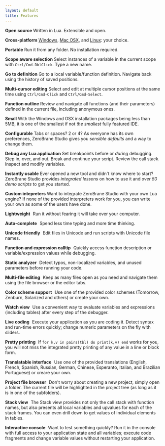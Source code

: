 ```yaml
---
layout: default
title: Features
---
```


**Open source**
Written in Lua. Extensible and open.

**Cross-platform**
[Windows](images/debugging.png), [Mac OSX](images/autocomplete-osx.png), and [Linux](images/scratchpad-linux-mint.png): your choice.

**Portable**
Run it from any folder. No installation required.

**Scope aware selection**
Select instances of a variable in the current scope with `Ctrl/Cmd-DblClick`. Type a new name.

**Go to definition**
Go to a local variable/function definition. Navigate back using the history of saved positions.

**Multi-cursor editing**
Select and edit at multiple cursor positions at the same time using `Ctrl/Cmd-Click` and `Ctrl/Cmd-Select`.

**Function outline**
Review and navigate all functions (and their parameters) defined in the current file, including anonymous ones.

**Small**
With the Windows and OSX installation packages being less than 5MB, it is one of the smallest if not _the smallest_ fully featured IDE.

**Configurable**
Tabs or spaces? 2 or 4? As everyone has its own preferences, ZeroBrane Studio gives you _sensible defaults_ and a way to change them.

**Debug any Lua application**
Set breakpoints before or _during_ debugging. Step in, over, and out. Break and continue your script. Review the call stack. Inspect and modify variables.

**Instantly usable**
Ever opened a new tool and didn't know where to start? ZeroBrane Studio provides _integrated lessons_ on how to use it and _over 50 demo scripts_ to get you started.

**Custom intepreters**
Want to integrate ZeroBrane Studio with your own Lua engine? If none of the provided interpreters work for you, you can write your own as some of the users have done.

**Lightweight**
<a href="images/unicode-console.png"><img style="background:url(images/unicode-console.png) -620px -600px" src="images/t.gif" class="inset"/></a>
Run it without fearing it will take over your computer.

**Auto-complete**
<a href="images/autocomplete-osx.png"><img style="background:url(images/autocomplete-osx.png) -310px -290px" src="images/t.gif" class="inset"/></a>
Spend less time typing and more time thinking.

**Unicode friendly**
<a href="images/unicode-console.png"><img style="background:url(images/unicode-console.png) -245px -205px" src="images/t.gif" class="inset"/></a>
Edit files in Unicode and run scripts with Unicode file names.

**Function and expression calltip**
<a href="images/debugging.png"><img style="background:url(images/debugging.png) -270px -252px" src="images/t.gif" class="inset"/></a>
Quickly access function description or variable/expression values while debugging.

**Static analyzer**
<a href="images/static-analysis.png"><img style="background:url(images/static-analysis.png) -30px -280px" src="images/t.gif" class="inset"/></a>
Detect typos, non-localized variables, and unused parameters before running your code.

**Multi-file editing**
<a href="images/integrated-materials.png"><img style="background:url(images/integrated-materials.png) -220px -70px" src="images/t.gif" class="inset"/></a>
Keep as many files open as you need and navigate them using the file browser or the editor tabs.

**Color scheme support**
<a href="images/colors-zenburn.png"><img style="background:url(images/colors-zenburn.png) -30px -350px" src="images/t.gif" class="inset"/></a>
Use one of the provided color schemes (Tomorrow, Zenburn, Solarized and others) or create your own.

**Watch view**
<a href="images/debugging.png"><img style="background:url(images/debugging.png) -674px -360px" src="images/t.gif" class="inset"/></a>
Use a convenient way to evaluate variables and expressions (including tables) after every step of the debugger.

**Live coding**
<a href="images/scratchpad-linux-mint.png"><img style="background:url(images/scratchpad-linux-mint.png) -580px -300px" src="images/t.gif" class="inset"/></a>
Execute your application as you are coding it. Detect syntax and run-time errors quickly; change numeric parameters on the fly with sliders.

**Pretty printing**
<a href="images/debugging.png"><img style="background:url(images/debugging.png) -8px -531px" src="images/t.gif" class="inset"/></a>
If `for k,v in pairs(tbl) do print(k,v) end` works for you, you will not miss the integrated pretty printing of any value in a line or block form.

**Translatable interface**
<a href="images/internationalization-russian.png"><img style="background:url(images/internationalization-russian.png) -220px -30px" src="images/t.gif" class="inset"/></a>
Use one of the provided translations (English, French, Spanish, Russian, German, Chinese, Esperanto, Italian, and Brazilian Portuguese) or creare your own.

**Project file browser**
<a href="images/debugging.png"><img style="background:url(images/debugging.png) -8px -76px" src="images/t.gif" class="inset"/></a>
Don't worry about creating a new project, simply open a folder. The current file will be highlighted in the project tree (as long as it is in one of the subfolders).

**Stack view**
<a href="images/debugging.png"><img style="background:url(images/debugging.png) -674px -133px" src="images/t.gif" class="inset"/></a>
The Stack view provides not only the call stack with function names, but also presents all local variables and upvalues for each of the stack frames. You can even drill down to get values of individual elements in tables.

**Interactive console**
<a href="images/unicode-console.png"><img style="background:url(images/debugging.png) -8px -504px" src="images/t.gif" class="inset"/></a>
Want to test something quickly? Run it in the console with full access to your application state and all variables; execute code fragments and change variable values without restarting your application.
